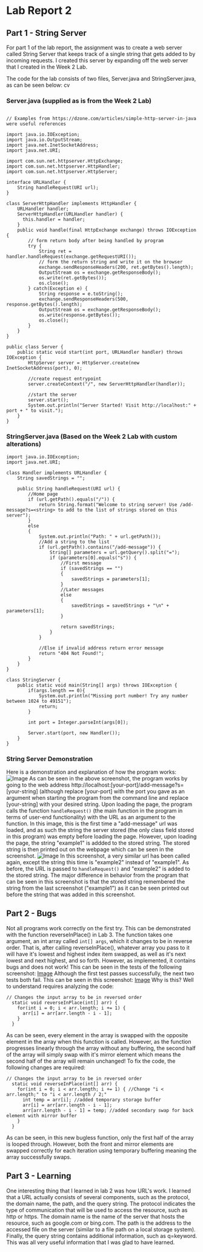 # Lab Report 2

## Part 1 - String Server

For part 1 of the lab report, the assignment was to create a web server called String Server that keeps track of a single string that gets added to by incoming requests. I created this server by expanding off the web server that I created in the Week 2 Lab. 

The code for the lab consists of two files, Server.java and StringServer.java, as can be seen below: cv

### Server.java (supplied as is from the Week 2 Lab)
``` // A simple web server using Java's built-in HttpServer

// Examples from https://dzone.com/articles/simple-http-server-in-java were useful references

import java.io.IOException;
import java.io.OutputStream;
import java.net.InetSocketAddress;
import java.net.URI;

import com.sun.net.httpserver.HttpExchange;
import com.sun.net.httpserver.HttpHandler;
import com.sun.net.httpserver.HttpServer;

interface URLHandler {
    String handleRequest(URI url);
}

class ServerHttpHandler implements HttpHandler {
    URLHandler handler;
    ServerHttpHandler(URLHandler handler) {
      this.handler = handler;
    }
    public void handle(final HttpExchange exchange) throws IOException {
        // form return body after being handled by program
        try {
            String ret = handler.handleRequest(exchange.getRequestURI());
            // form the return string and write it on the browser
            exchange.sendResponseHeaders(200, ret.getBytes().length);
            OutputStream os = exchange.getResponseBody();
            os.write(ret.getBytes());
            os.close();
        } catch(Exception e) {
            String response = e.toString();
            exchange.sendResponseHeaders(500, response.getBytes().length);
            OutputStream os = exchange.getResponseBody();
            os.write(response.getBytes());
            os.close();
        }
    }
}

public class Server {
    public static void start(int port, URLHandler handler) throws IOException {
        HttpServer server = HttpServer.create(new InetSocketAddress(port), 0);

        //create request entrypoint
        server.createContext("/", new ServerHttpHandler(handler));

        //start the server
        server.start();
        System.out.println("Server Started! Visit http://localhost:" + port + " to visit.");
    }
}
```

### StringServer.java (Based on the Week 2 Lab with custom alterations)
```
import java.io.IOException;
import java.net.URI;

class Handler implements URLHandler {
    String savedStrings = "";

    public String handleRequest(URI url) {
        //Home page
        if (url.getPath().equals("/")) {
            return String.format("Welcome to string server! Use /add-message?s=<string> to add to the list of strings stored on this server");
        }
        else 
        {
            System.out.println("Path: " + url.getPath());
            //Add a string to the list
            if (url.getPath().contains("/add-message")) {
                String[] parameters = url.getQuery().split("=");
                if (parameters[0].equals("s")) {
                    //First message
                    if (savedStrings == "")
                    {
                        savedStrings = parameters[1];
                    }
                    //Later messages
                    else
                    {
                        savedStrings = savedStrings + "\n" + parameters[1];
                    }

                    return savedStrings;
                }
            }
            
            //Else if invalid address return error message
            return "404 Not Found!";
        }
    }
}

class StringServer {
    public static void main(String[] args) throws IOException {
        if(args.length == 0){
            System.out.println("Missing port number! Try any number between 1024 to 49151");
            return;
        }

        int port = Integer.parseInt(args[0]);

        Server.start(port, new Handler());
    }
}
```

### String Server Demonstration
Here is a demonstration and explanation of how the program works:
![Image](stringserver1.png)
As can be seen in the above screenshot, the program works by going to the web address http://localhost:[your-port]/add-message?s=[your-string] (although replace [your-port] with the port you gave as an argument when starting the program from the command line and replace [your-string] with your desired string. Upon loading the page, the program calls the function `handleRequest()` (the main function in the program in terms of user-end functionality) with the URL as an argument to the function. In this image, this is the first time a "add-message" url was loaded, and as such the string the server stored (the only class field stored in this program) was empty before loading the page. However, upon loading the page, the string "example1" is addded to the stored string. The stored string is then printed out on the webpage which can be seen in the screenshot.
![Image](stringserver2.png)
In this screenshot, a very similar url has been called again, except the string this time is "example2" instead of "example1". As before, the URL is passed to `handleRequest()` and "example2" is added to the stored string. The major difference in behavior from the program that can be seen in this screenshot is that the stored string remembered the string from the last screenshot ("example1") as it can be seen printed out before the string that was added in this screenshot.

## Part 2 - Bugs

Not all programs work correctly on the first try. This can be demonstrated with the function reverseInPlace() in Lab 3. The function takes one argument, an int array called `int[] args`, which it changes to be in reverse order. That is, after calling reverseInPlace(), whatever array you pass to it will have it's lowest and highest index item swapped, as well as it's next lowest and next highest, and so forth. However, as implemented, it contains bugs and does not work! This can be seen in the tests of the following screenshot:
[Image](lab3part2.1.png)
Although the first test passes successfully, the next two tests both fail. This can be seen in this screenshot:
[Image](fixedbug.png)
Why is this? Well to understand requires analyzing the code:
```
// Changes the input array to be in reversed order
  static void reverseInPlace(int[] arr) {
    for(int i = 0; i < arr.length; i += 1) {
      arr[i] = arr[arr.length - i - 1];
    }
  }
```
As can be seen, every element in the array is swapped with the opposite element in the array when this function is called. However, as the function progresses linearly through the array without any buffering, the second half of the array will simply swap with it's mirror element which means the second half of the array will remain unchanged! To fix the code, the following changes are required:
```
// Changes the input array to be in reversed order
  static void reverseInPlace(int[] arr) {
    for(int i = 0; i < arr.length; i += 1) { //Change "i < arr.length;" to "i < arr.length / 2;"
      int temp = arr[i]; //added temporary storage buffer
      arr[i] = arr[arr.length - i - 1];
      arr[arr.length - i - 1] = temp; //added secondary swap for back element with mirror buffer
    }
  }
```
As can be seen, in this new bugless function, only the first half of the array is looped through. However, both the front and mirror elements are swapped correctly for each iteration using temporary buffering meaning the array successfully swaps. 

## Part 3 - Learning

One interesting thing that I learned in lab 2 was how URL's work. I learned that a URL actually consists of several components, such as the protocol, the domain name, the path, and the query string. The protocol indicates the type of communication that will be used to access the resource, such as http or https. The domain name is the name of the server that hosts the resource, such as google.com or bing.com. The path is the address to the accessed file on the server (similar to a file path on a local storage system). Finally, the query string contains additional information, such as q=keyword. This was all very useful information that I was glad to have learned.
